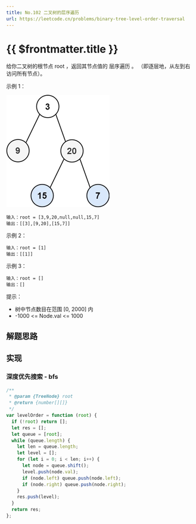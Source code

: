 ```yaml
---
title: No.102 二叉树的层序遍历
url: https://leetcode.cn/problems/binary-tree-level-order-traversal
---
```


# <a class='!no-underline' :href="$frontmatter.url" target="_blank">{{ $frontmatter.title }}</a>

给你二叉树的根节点 root ，返回其节点值的 层序遍历 。 （即逐层地，从左到右访问所有节点）。

示例 1：

![sample_1](https://raw.githubusercontent.com/wcywxq/image-store/master/ssg/code_leetcode_No.102_sample_1.png)

```text
输入：root = [3,9,20,null,null,15,7]
输出：[[3],[9,20],[15,7]]
```

示例 2：

```text
输入：root = [1]
输出：[[1]]
```

示例 3：

```text
输入：root = []
输出：[]
```

提示：

- 树中节点数目在范围 \[0, 2000\] 内
- -1000 <= Node.val <= 1000

## 解题思路

## 实现

### 深度优先搜索 - bfs

```js
/**
 * @param {TreeNode} root
 * @return {number[][]}
 */
var levelOrder = function (root) {
  if (!root) return [];
  let res = [];
  let queue = [root];
  while (queue.length) {
    let len = queue.length;
    let level = [];
    for (let i = 0; i < len; i++) {
      let node = queue.shift();
      level.push(node.val);
      if (node.left) queue.push(node.left);
      if (node.right) queue.push(node.right);
    }
    res.push(level);
  }
  return res;
};
```
